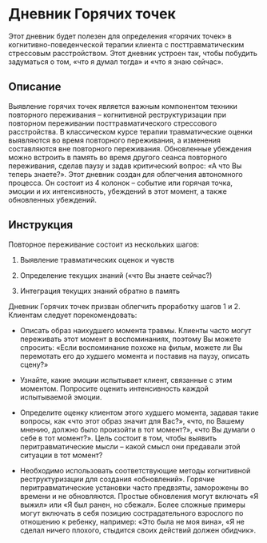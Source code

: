 # Дневник Горячих точек

Этот дневник будет полезен для определения «горячих точек» в
когнитивно-поведенческой терапии клиента с посттравматическим стрессовым
расстройством. Этот дневник устроен так, чтобы побудить задуматься о
том, «что я думал тогда» и «что я знаю сейчас».

## Описание

Выявление горячих точек является важным компонентом техники повторного
переживания – когнитивной реструктуризации при повторном переживании
посттравматического стрессового расстройства. В классическом курсе
терапии травматические оценки выявляются во время повторного
переживания, а изменения составляются вне повторного переживания.
Обновленные убеждения можно встроить в память во время другого сеанса
повторного переживания, сделав паузу и задав критический вопрос: «А что
Вы теперь знаете?». Этот дневник создан для облегчения автономного
процесса. Он состоит из 4 колонок – событие или горячая точка, эмоции и
их интенсивность, убеждений в этот момент, а также обновленных
убеждений.

## Инструкция

Повторное переживание состоит из нескольких шагов:

1.  Выявление травматических оценок и чувств

2.  Определение текущих знаний («что Вы знаете сейчас?)

3.  Интеграция текущих знаний обратно в память

Дневник Горячих точек призван облегчить проработку шагов 1 и 2. Клиентам
следует порекомендовать:

-   Описать образ наихудшего момента травмы. Клиенты часто могут
    переживать этот момент в воспоминаниях, поэтому Вы можете спросить:
    «Если воспоминание похоже на фильм, можете ли Вы перемотать его до
    худшего момента и поставив на паузу, описать сцену?»

-   Узнайте, какие эмоции испытывает клиент, связанные с этим моментом.
    Попросите оценить интенсивность каждой испытываемой эмоции.

-   Определите оценку клиентом этого худшего момента, задавая такие
    вопросы, как «что этот образ значит для Вас?», «что, по Вашему
    мнению, должно было произойти в тот момент?», «что Вы думали о себе
    в тот момент?». Цель состоит в том, чтобы выявить перитравматические
    мысли – какой смысл они предавали этой ситуации в тот момент?

-   Необходимо использовать соответствующие методы когнитивной
    реструктуризации для создания «обновлений». Горячие
    перитравматические установки часто предвзяты, заморожены во времени
    и не обновляются. Простые обновления могут включать «Я выжил» или «Я
    был ранен, но сбежал». Более сложные примеры могут включать в себя
    позицию сострадательного взрослого по отношению к ребенку, например:
    «Это была не моя вина», «Я не сделал ничего плохого, стыдится своих
    действий должен обидчик».
